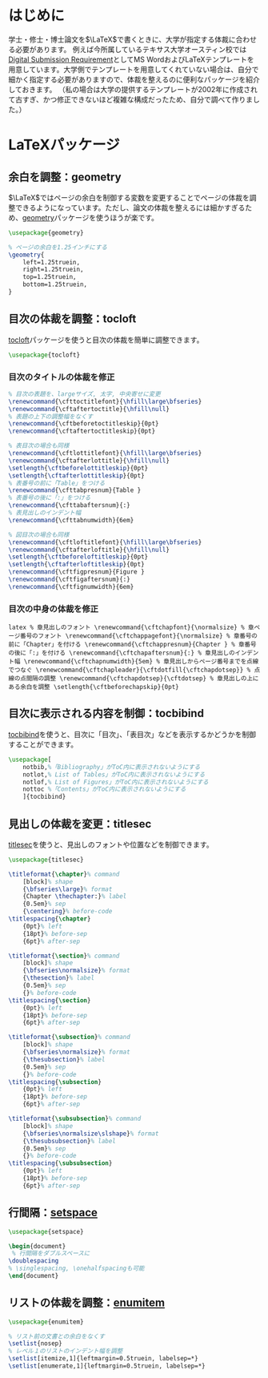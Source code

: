 <!--
title:   LaTeXにおいて体裁を整えるのに便利なパッケージ
tags:    LaTeX,論文
id:      52f778ebd21f8e5f5c0e
private: false
-->
# はじめに

学士・修士・博士論文を$\LaTeX$で書くときに、大学が指定する体裁に合わせる必要があります。
例えば今所属しているテキサス大学オースティン校では[Digital Submission Requirement](https://gradschool.utexas.edu/academics/theses-and-dissertations/digital-submission-requirement)としてMS WordおよびLaTeXテンプレートを用意しています。大学側でテンプレートを用意してくれていない場合は、自分で細かく指定する必要がありますので、体裁を整えるのに便利なパッケージを紹介しておきます。
（私の場合は大学の提供するテンプレートが2002年に作成されて古すぎ、かつ修正できないほど複雑な構成だったため、自分で調べて作りました。）

# LaTeXパッケージ

## 余白を調整：geometry

$\LaTeX$ではページの余白を制御する変数を変更することでページの体裁を調整できるようになっています。ただし、論文の体裁を整えるには細かすぎるため、[geometry](https://ctan.org/pkg/geometry)パッケージを使うほうが楽です。

```latex
\usepackage{geometry}

% ページの余白を1.25インチにする
\geometry{
    left=1.25truein,
    right=1.25truein,
    top=1.25truein,
    bottom=1.25truein,
}
```

## 目次の体裁を調整：tocloft

[tocloft](https://ctan.org/pkg/tocloft)パッケージを使うと目次の体裁を簡単に調整できます。

```latex
\usepackage{tocloft}
```

### 目次のタイトルの体裁を修正

```latex
% 目次の表題を、largeサイズ, 太字, 中央寄せに変更
\renewcommand{\cfttoctitlefont}{\hfill\large\bfseries}
\renewcommand{\cftaftertoctitle}{\hfill\null}
% 表題の上下の調整幅をなくす
\renewcommand{\cftbeforetoctitleskip}{0pt}
\renewcommand{\cftaftertoctitleskip}{0pt}

% 表目次の場合も同様
\renewcommand{\cftlottitlefont}{\hfill\large\bfseries}
\renewcommand{\cftafterlottitle}{\hfill\null}
\setlength{\cftbeforelottitleskip}{0pt}
\setlength{\cftafterlottitleskip}{0pt}
% 表番号の前に「Table」をつける
\renewcommand{\cfttabpresnum}{Table }
% 表番号の後に「:」をつける
\renewcommand{\cfttabaftersnum}{:}
% 表見出しのインデント幅
\renewcommand{\cfttabnumwidth}{6em}

% 図目次の場合も同様
\renewcommand{\cftloftitlefont}{\hfill\large\bfseries}
\renewcommand{\cftafterloftitle}{\hfill\null}
\setlength{\cftbeforeloftitleskip}{0pt}
\setlength{\cftafterloftitleskip}{0pt}
\renewcommand{\cftfigpresnum}{Figure }
\renewcommand{\cftfigaftersnum}{:}
\renewcommand{\cftfignumwidth}{6em}
```

### 目次の中身の体裁を修正
`latex
% 章見出しのフォント
\renewcommand{\cftchapfont}{\normalsize}
% 章ページ番号のフォント
\renewcommand{\cftchappagefont}{\normalsize}
% 章番号の前に「Chapter」を付ける
\renewcommand{\cftchappresnum}{Chapter }
% 章番号の後に「:」を付ける
\renewcommand{\cftchapaftersnum}{:}
% 章見出しのインデント幅
\renewcommand{\cftchapnumwidth}{5em}
% 章見出しからページ番号までを点線でつなぐ
\renewcommand{\cftchapleader}{\cftdotfill{\cftchapdotsep}}
% 点線の点間隔の調整
\renewcommand{\cftchapdotsep}{\cftdotsep}
% 章見出しの上にある余白を調整
\setlength{\cftbeforechapskip}{0pt}
`

## 目次に表示される内容を制御：tocbibind

[tocbibind](https://ctan.org/pkg/tocbibind)を使うと、目次に「目次」、「表目次」などを表示するかどうかを制御することができます。

```latex
\usepackage[
    notbib,%「Bibliography」がToC内に表示されないようにする
    notlot,% List of Tables」がToC内に表示されないようにする
    notlof,% List of Figures」がToC内に表示されないようにする
    nottoc %「Contents」がToC内に表示されないようにする
    ]{tocbibind}
```

## 見出しの体裁を変更：titlesec

[titlesec](https://ctan.org/pkg/titlesec)を使うと、見出しのフォントや位置などを制御できます。

```latex
\usepackage{titlesec}

\titleformat{\chapter}% command
    [block]% shape
    {\bfseries\large}% format
    {Chapter \thechapter:}% label
    {0.5em}% sep
    {\centering}% before-code
\titlespacing{\chapter}
    {0pt}% left
    {18pt}% before-sep
    {6pt}% after-sep

\titleformat{\section}% command
    [block]% shape
    {\bfseries\normalsize}% format
    {\thesection}% label
    {0.5em}% sep
    {}% before-code
\titlespacing{\section}
    {0pt}% left
    {18pt}% before-sep
    {6pt}% after-sep

\titleformat{\subsection}% command
    [block]% shape
    {\bfseries\normalsize}% format
    {\thesubsection}% label
    {0.5em}% sep
    {}% before-code
\titlespacing{\subsection}
    {0pt}% left
    {18pt}% before-sep
    {6pt}% after-sep

\titleformat{\subsubsection}% command
    [block]% shape
    {\bfseries\normalsize\slshape}% format
    {\thesubsubsection}% label
    {0.5em}% sep
    {}% before-code
\titlespacing{\subsubsection}
    {0pt}% left
    {18pt}% before-sep
    {6pt}% after-sep
```

## 行間隔：[setspace](https://ctan.org/pkg/setspace)

```latex
\usepackage{setspace}

\begin{document}
 % 行間隔をダブルスペースに
\doublespacing
% \singlespacing, \onehalfspacingも可能
\end{document}
```

## リストの体裁を調整：[enumitem](https://ctan.org/pkg/enumitem)

```latex
\usepackage{enumitem}

% リスト前の文書との余白をなくす
\setlist{nosep}
% レベル１のリストのインデント幅を調整
\setlist[itemize,1]{leftmargin=0.5truein, labelsep=*}
\setlist[enumerate,1]{leftmargin=0.5truein, labelsep=*}
```